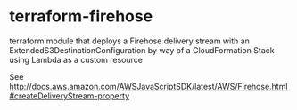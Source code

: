 # terraform-firehose

terraform module that deploys a Firehose delivery stream with an ExtendedS3DestinationConfiguration by way of a CloudFormation Stack using Lambda as a custom resource

See http://docs.aws.amazon.com/AWSJavaScriptSDK/latest/AWS/Firehose.html#createDeliveryStream-property